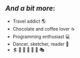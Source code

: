 ## _And a bit more_:
* Travel addict :earth_americas:
* Chocolate and coffee lover :coffee:
* Programming enthusiast :computer:
* Dancer, sketcher, reader :dancer:
* :surfer: :ski: :sunrise_over_mountains: :art: :boot: :runner: :performing_arts:

